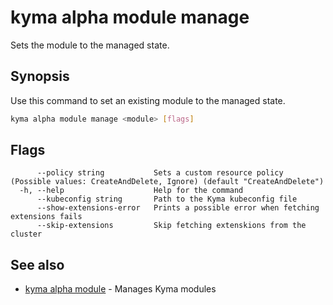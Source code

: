 # kyma alpha module manage

Sets the module to the managed state.

## Synopsis

Use this command to set an existing module to the managed state.

```bash
kyma alpha module manage <module> [flags]
```

## Flags

```text
      --policy string           Sets a custom resource policy (Possible values: CreateAndDelete, Ignore) (default "CreateAndDelete")
  -h, --help                    Help for the command
      --kubeconfig string       Path to the Kyma kubeconfig file
      --show-extensions-error   Prints a possible error when fetching extensions fails
      --skip-extensions         Skip fetching extenskions from the cluster
```

## See also

* [kyma alpha module](kyma_alpha_module.md) - Manages Kyma modules
